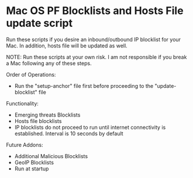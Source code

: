 # Mac OS PF Blocklists and Hosts File update script

Run these scripts if you desire an inbound/outbound IP blocklist for your Mac.
In addition, hosts file will be updated as well.

NOTE: Run these scripts at your own risk. I am not responsible if you break a Mac following any of these steps.

Order of Operations:
- Run the "setup-anchor" file first before proceeding to the "update-blocklist" file

Functionality:
- Emerging threats Blocklists
- Hosts file blocklists
- IP blocklists do not proceed to run until internet connectivity is established.
Interval is 10 seconds by default

Future Addons:
- Additional Malicious Blocklists
- GeoIP Blocklists
- Run at startup


